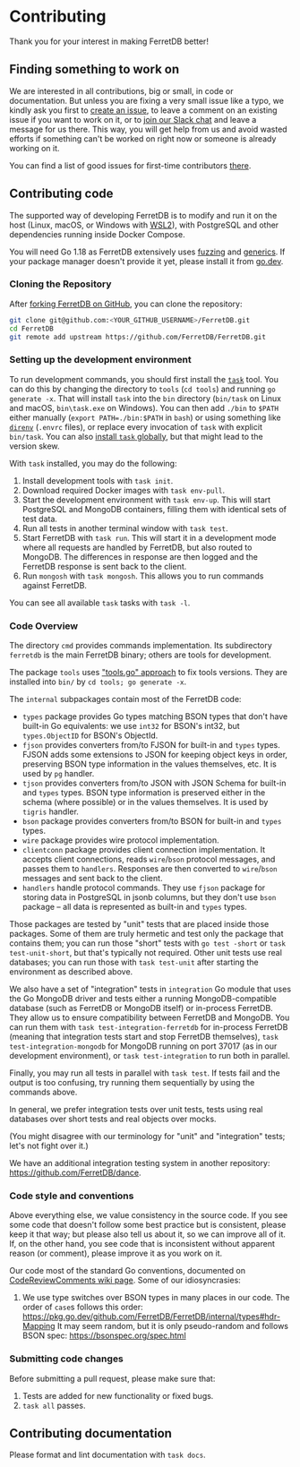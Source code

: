 # Contributing

Thank you for your interest in making FerretDB better!

## Finding something to work on

We are interested in all contributions, big or small, in code or documentation.
But unless you are fixing a very small issue like a typo,
we kindly ask you first to [create an issue](https://github.com/FerretDB/FerretDB/issues/new/choose),
to leave a comment on an existing issue if you want to work on it,
or to [join our Slack chat](./README.md#community) and leave a message for us there.
This way, you will get help from us and avoid wasted efforts if something can't be worked on right now
or someone is already working on it.

You can find a list of good issues for first-time contributors [there](https://github.com/FerretDB/FerretDB/contribute).

## Contributing code

The supported way of developing FerretDB is to modify and run it on the host
(Linux, macOS, or Windows with [WSL2](https://docs.microsoft.com/en-us/windows/wsl/)),
with PostgreSQL and other dependencies running inside Docker Compose.

You will need Go 1.18 as FerretDB extensively uses [fuzzing](https://go.dev/doc/tutorial/fuzz)
and [generics](https://go.dev/doc/tutorial/generics).
If your package manager doesn't provide it yet,
please install it from [go.dev](https://go.dev/dl/).

### Cloning the Repository

After [forking FerretDB on GitHub](https://github.com/FerretDB/FerretDB/fork),
you can clone the repository:

```sh
git clone git@github.com:<YOUR_GITHUB_USERNAME>/FerretDB.git
cd FerretDB
git remote add upstream https://github.com/FerretDB/FerretDB.git
```

### Setting up the development environment

To run development commands, you should first install the [`task`](https://taskfile.dev/) tool.
You can do this by changing the directory to `tools` (`cd tools`) and running `go generate -x`.
That will install `task` into the `bin` directory (`bin/task` on Linux and macOS, `bin\task.exe` on Windows).
You can then add `./bin` to `$PATH` either manually (`export PATH=./bin:$PATH` in `bash`)
or using something like [`direnv`](https://direnv.net) (`.envrc` files),
or replace every invocation of `task` with explicit `bin/task`.
You can also [install `task` globally](https://taskfile.dev/#/installation),
but that might lead to the version skew.

With `task` installed, you may do the following:

1. Install development tools with `task init`.
2. Download required Docker images with `task env-pull`.
3. Start the development environment with `task env-up`.
   This will start PostgreSQL and MongoDB containers, filling them with identical sets of test data.
4. Run all tests in another terminal window with `task test`.
5. Start FerretDB with `task run`.
   This will start it in a development mode where all requests are handled by FerretDB, but also routed to MongoDB.
   The differences in response are then logged and the FerretDB response is sent back to the client.
6. Run `mongosh` with `task mongosh`.
   This allows you to run commands against FerretDB.

You can see all available `task` tasks with `task -l`.

### Code Overview

The directory `cmd` provides commands implementation.
Its subdirectory `ferretdb` is the main FerretDB binary; others are tools for development.

The package `tools` uses ["tools.go" approach](https://github.com/golang/go/issues/25922#issuecomment-402918061) to fix tools versions.
They are installed into `bin/` by `cd tools; go generate -x`.

The `internal` subpackages contain most of the FerretDB code:

* `types` package provides Go types matching BSON types that don't have built-in Go equivalents:
  we use `int32` for BSON's int32, but `types.ObjectID` for BSON's ObjectId.
* `fjson` provides converters from/to FJSON for built-in and `types` types.
  FJSON adds some extensions to JSON for keeping object keys in order,
  preserving BSON type information in the values themselves, etc.
  It is used by `pg` handler.
* `tjson` provides converters from/to JSON with JSON Schema for built-in and `types` types.
  BSON type information is preserved either in the schema (where possible) or in the values themselves.
  It is used by `tigris` handler.
* `bson` package provides converters from/to BSON for built-in and `types` types.
* `wire` package provides wire protocol implementation.
* `clientconn` package provides client connection implementation.
  It accepts client connections, reads `wire`/`bson` protocol messages, and passes them to `handlers`.
  Responses are then converted to `wire`/`bson` messages and sent back to the client.
* `handlers` handle protocol commands.
  They use `fjson` package for storing data in PostgreSQL in jsonb columns, but they don't use `bson` package –
  all data is represented as built-in and `types` types.

Those packages are tested by "unit" tests that are placed inside those packages.
Some of them are truly hermetic and test only the package that contains them;
you can run those "short" tests with `go test -short` or `task test-unit-short`,
but that's typically not required.
Other unit tests use real databases;
you can run those with `task test-unit` after starting the environment as described above.

We also have a set of "integration" tests in `integration` Go module that uses the Go MongoDB driver
and tests either a running MongoDB-compatible database (such as FerretDB or MongoDB itself)
or in-process FerretDB.
They allow us to ensure compatibility between FerretDB and MongoDB.
You can run them with `task test-integration-ferretdb` for in-process FerretDB
(meaning that integration tests start and stop FerretDB themselves),
`task test-integration-mongodb` for MongoDB running on port 37017 (as in our development environment),
or `task test-integration` to run both in parallel.

Finally, you may run all tests in parallel with `task test`.
If tests fail and the output is too confusing, try running them sequentially by using the commands above.

In general, we prefer integration tests over unit tests,
tests using real databases over short tests
and real objects over mocks.

(You might disagree with our terminology for "unit" and "integration" tests;
let's not fight over it.)

We have an additional integration testing system in another repository: <https://github.com/FerretDB/dance>.

### Code style and conventions

Above everything else, we value consistency in the source code.
If you see some code that doesn't follow some best practice but is consistent,
please keep it that way;
but please also tell us about it, so we can improve all of it.
If, on the other hand, you see code that is inconsistent without apparent reason (or comment),
please improve it as you work on it.

Our code most of the standard Go conventions,
documented on [CodeReviewComments wiki page](https://github.com/golang/go/wiki/CodeReviewComments).
Some of our idiosyncrasies:

1. We use type switches over BSON types in many places in our code.
   The order of `case`s follows this order: <https://pkg.go.dev/github.com/FerretDB/FerretDB/internal/types#hdr-Mapping>
   It may seem random, but it is only pseudo-random and follows BSON spec: <https://bsonspec.org/spec.html>

### Submitting code changes

Before submitting a pull request, please make sure that:

1. Tests are added for new functionality or fixed bugs.
2. `task all` passes.

## Contributing documentation

Please format and lint documentation with `task docs`.
